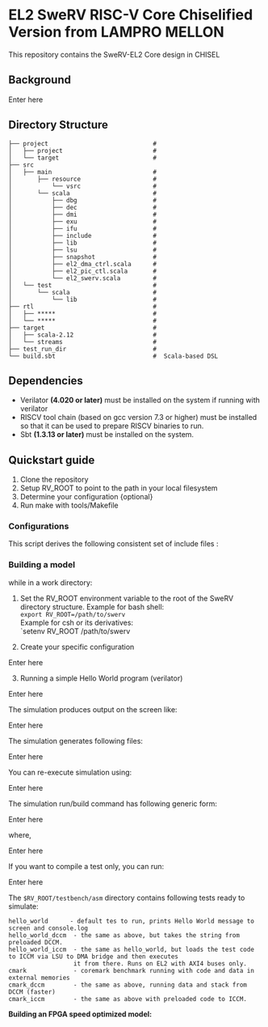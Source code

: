# EL2 SweRV RISC-V Core Chiselified Version from LAMPRO MELLON

This repository contains the SweRV-EL2 Core design in CHISEL

## Background

Enter here

## Directory Structure

    ├── project                             # 
    │   ├── project                         #        
    │   └── target                          #   
    ├── src
    │   ├── main                            #
    │       ├── resource                    #
    │           └── vsrc                    #
    │       └── scala                       #
    │           ├── dbg                     #
    │           ├── dec                     #               
    │           ├── dmi                     #   
    │           ├── exu                     #
    │           ├── ifu                     #   
    │           ├── include                 #   
    │           ├── lib                     #   
    │           ├── lsu                     #       
    │           ├── snapshot                #   
    │           ├── el2_dma_ctrl.scala      #   
    │           ├── el2_pic_ctl.scala       # 
    │           └── el2_swerv.scala         #       
    │   └── test                            #   
    │       └── scala                       #   
    │           └── lib                     #   
    ├── rtl                                 #
    │   ├── *****                           #   
    │   └── *****                           #
    ├── target                              #
    │   ├── scala-2.12                      #
    │   └── streams                         #    
    ├── test_run_dir                        #
    └── build.sbt                           #  Scala-based DSL  


## Dependencies

- Verilator **(4.020 or later)** must be installed on the system if running with verilator
- RISCV tool chain (based on gcc version 7.3 or higher) must be
installed so that it can be used to prepare RISCV binaries to run.
- Sbt **(1.3.13 or later)** must be installed on the system.

## Quickstart guide

1. Clone the repository
2. Setup RV_ROOT to point to the path in your local filesystem
3. Determine your configuration {optional}
4. Run make with tools/Makefile

### Configurations

This script derives the following consistent set of include files :

### Building a model

while in a work directory:

1. Set the RV_ROOT environment variable to the root of the SweRV directory structure.
Example for bash shell:  
    `export RV_ROOT=/path/to/swerv`  
Example for csh or its derivatives:  
    `setenv RV_ROOT /path/to/swerv
    
2. Create your specific configuration    

Enter here

3. Running a simple Hello World program (verilator)

Enter here

The simulation produces output on the screen like:

Enter here

The simulation generates following files:

Enter here

You can re-execute simulation using: 

Enter here

The simulation run/build command has following generic form:

Enter here

where,

Enter here

If you want to compile a test only, you can run:

Enter here


The  `$RV_ROOT/testbench/asm` directory contains following tests ready to simulate:
```
hello_world      - default tes to run, prints Hello World message to screen and console.log
hello_world_dccm  - the same as above, but takes the string from preloaded DCCM.
hello_world_iccm  - the same as hello_world, but loads the test code to ICCM via LSU to DMA bridge and then executes
                  it from there. Runs on EL2 with AXI4 buses only. 
cmark             - coremark benchmark running with code and data in external memories
cmark_dccm        - the same as above, running data and stack from DCCM (faster)
cmark_iccm        - the same as above with preloaded code to ICCM. 
```




**Building an FPGA speed optimized model:**  

